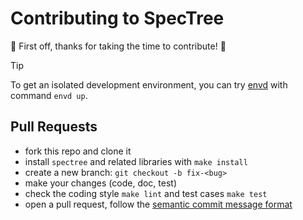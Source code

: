 # Contributing to SpecTree

:tada: First off, thanks for taking the time to contribute! :tada:

> [!TIP]
> To get an isolated development environment, you can try
> [envd](https://github.com/tensorchord/envd) with command `envd up`.

## Pull Requests

* fork this repo and clone it
* install `spectree` and related libraries with `make install`
* create a new branch: `git checkout -b fix-<bug>`
* make your changes (code, doc, test)
* check the coding style `make lint` and test cases `make test`
* open a pull request, follow the [semantic commit message format](https://gist.github.com/joshbuchea/6f47e86d2510bce28f8e7f42ae84c716)
